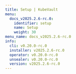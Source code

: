 ```yaml
---
title: Setup | KubeVault
menu:
  docs_v2025.2.6-rc.0:
    identifier: setup
    name: Setup
    weight: 30
menu_name: docs_v2025.2.6-rc.0
info:
  cli: v0.20.0-rc.0
  installer: v2025.2.6-rc.0
  operator: v0.20.0-rc.0
  unsealer: v0.20.0-rc.0
  version: v2025.2.6-rc.0
---
```


